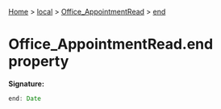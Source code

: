 [Home](./index) &gt; [local](local.md) &gt; [Office\_AppointmentRead](local.office_appointmentread.md) &gt; [end](local.office_appointmentread.end.md)

# Office\_AppointmentRead.end property


**Signature:**
```javascript
end: Date
```
